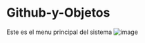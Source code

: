 # Github-y-Objetos
Este es el menu principal del sistema
![image](https://user-images.githubusercontent.com/96399138/204101806-f5f95585-bd66-4e18-abe3-70bd1d74aaef.png)
